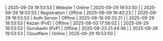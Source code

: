 | 2025-09-29 19:53:53 | Website | Online | 2025-09-29 19:53:50 |
| 2025-09-29 19:53:53 | Registration | Offline | 2025-09-09 16:40:23 |
| 2025-09-29 19:53:53 | Auth Server | Offline | 2025-08-18 09:33:31 |
| 2025-09-29 19:53:53 | Kezan (PvE) | Offline | 2025-08-03 17:58:02 |
| 2025-09-29 19:53:53 | Gurubashi (PvP) | Offline | 2025-08-23 21:44:06 |
| 2025-09-29 19:53:53 | Cloudflare | Online | 2025-09-29 19:53:50 |
